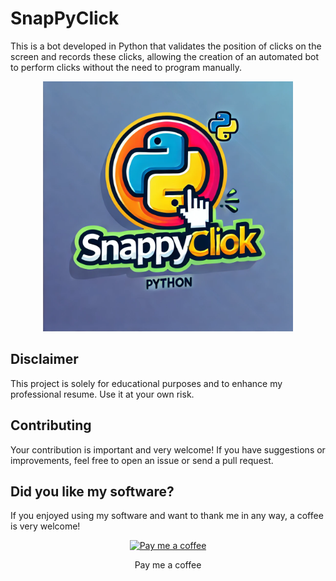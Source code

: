 # SnapPyClick
This is a bot developed in Python that validates the position of clicks on the screen and records these clicks, allowing the creation of an automated bot to perform clicks without the need to program manually.

<div align="center">
    <img src="https://github.com/luisacoutinho06/snappyclick/blob/main/img/Logo%20%20-%20SnapPYClick.png" width="400px" height="400px"/>
</div>

## Disclaimer

This project is solely for educational purposes and to enhance my professional resume. Use it at your own risk.


## Contributing

Your contribution is important and very welcome! If you have suggestions or improvements, feel free to open an issue or send a pull request.


## Did you like my software?

If you enjoyed using my software and want to thank me in any way, a coffee is very welcome! 

<div align="center">
    <a href="link">
        <img src="" width="200" alt="Pay me a coffee">
    </a>
    <p>Pay me a coffee</p>
</div>
